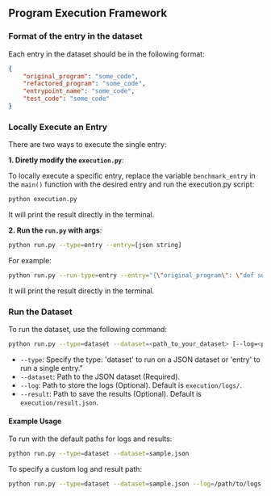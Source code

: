 ## Program Execution Framework
### Format of the entry in the dataset
Each entry in the dataset should be in the following format:
```json
{
    "original_program": "some_code",
    "refactored_program": "some_code",
    "entrypoint_name": "some_code",
    "test_code": "some_code"
}
```

### Locally Execute an Entry
There are two ways to execute the single entry:

**1. Diretly modify the `execution.py`**:

To locally execute a specific entry, replace the variable `benchmark_entry` in the `main()` function with the desired entry and run the execution.py script:
```bash
python execution.py
```
It will print the result directly in the terminal.

**2. Run the `run.py` with args**:
```bash
python run.py --type=entry --entry=[json string]
```
For example:
```bash
python run.py --run-type=entry --entry="{\"original_program\": \"def subtract(a, b):\\n    result = a\\n    result -= b\\n    return result\\n\", \"refactored_program\": \"def subtract(a, b):\\n    return a - b\\n\", \"entrypoint_name\": \"subtract\", \"test_code\": \"def check(func):\\n    assert func(5, 3) == 2\\n    assert func(-1, 1) == -2\\n    assert func(0, 0) == 0\\n\"}"
```
It will print the result directly in the terminal.

### Run the Dataset

To run the dataset, use the following command:
```bash
python run.py --type=dataset --dataset=<path_to_your_dataset> [--log=<path_to_log>] [--result=<path_to_save_result>]
```
* `--type`: Specify the type: 'dataset' to run on a JSON dataset or 'entry' to run a single entry."
* `--dataset`: Path to the JSON dataset (Required).
* `--log`: Path to store the logs (Optional). Default is `execution/logs/`.
* `--result`: Path to save the results (Optional). Default is `execution/result.json`.

#### Example Usage
To run with the default paths for logs and results:
```bash
python run.py --type=dataset --dataset=sample.json
```
To specify a custom log and result path:
```bash
python run.py --type=dataset --dataset=sample.json --log=/path/to/logs --result=/path/to/result.json
```
